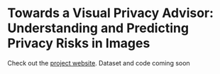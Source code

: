 # Towards a Visual Privacy Advisor: Understanding and Predicting Privacy Risks in Images
Check out the [project website](https://tribhuvanesh.github.io/visual-privacy-advisor/).
Dataset and code coming soon
